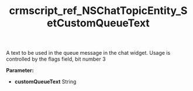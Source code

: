 ﻿---
title: crmscript_ref_NSChatTopicEntity_SetCustomQueueText
description: NSChatTopicEntity.SetCustomQueueText(String customQueueText)
intellisense: NSChatTopicEntity.SetCustomQueueText
keywords: NSChatTopicEntity, GetCustomQueueText
so.topic: reference
---

A text to be used in the queue message in the chat widget. Usage is controlled by the flags field, bit number 3

**Parameter:** 
 - **customQueueText** String

